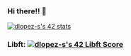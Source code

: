### Hi there!! 👋
[![dlopez-s's 42 stats](https://badge42.vercel.app/api/v2/cl98qkwbk00160gliy0vl56v7/stats?cursusId=21&coalitionId=66)](https://github.com/JaeSeoKim/badge42)

### Libft:    [![dlopez-s's 42 Libft Score](https://badge42.vercel.app/api/v2/cl98qkwbk00160gliy0vl56v7/project/2779635)](https://github.com/JaeSeoKim/badge42)

<!--
**dloopezz/dloopezz** is a ✨ _special_ ✨ repository because its `README.md` (this file) appears on your GitHub profile.

Here are some ideas to get you started:

- 🔭 I’m currently working on ...
- 🌱 I’m currently learning ...
- 👯 I’m looking to collaborate on ...
- 🤔 I’m looking for help with ...
- 💬 Ask me about ...
- 📫 How to reach me: ...
- 😄 Pronouns: ...
- ⚡ Fun fact: ...
-->
